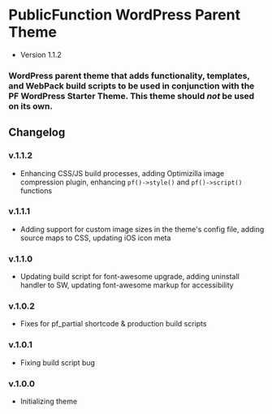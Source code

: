 # PublicFunction WordPress Parent Theme #

 - Version 1.1.2
 
### WordPress parent theme that adds functionality, templates, and WebPack build scripts to be used in conjunction with the PF WordPress Starter Theme. This theme should *not* be used on its own. ###

## Changelog ##

### v.1.1.2
- Enhancing CSS/JS build processes, adding Optimizilla image compression plugin, enhancing `pf()->style()` and `pf()->script()` functions

### v.1.1.1
- Adding support for custom image sizes in the theme's config file, adding source maps to CSS, updating iOS icon meta

### v.1.1.0
- Updating build script for font-awesome upgrade, adding uninstall handler to SW, updating font-awesome markup for accessibility

### v.1.0.2
- Fixes for pf_partial shortcode & production build scripts

### v.1.0.1
- Fixing build script bug

### v.1.0.0
- Initializing theme
